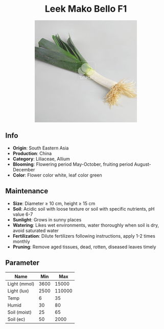 <h1 align='center'>Leek Mako Bello F1</h1>
<p align="center">
    <img 
        align='center'
        width='320'
        src="../images/leek mako bello f1.png" 
        alt='Leek Mako Bello F1' />
</p>

## Info

 - **Origin**: South Eastern Asia
 - **Production**: China
 - **Category**: Liliaceae, Allium
 - **Blooming**: Flowering period May-October, fruiting period August-December
 - **Color**: Flower color white, leaf color green

## Maintenance

 - **Size**: Diameter ≥ 10 cm, height ≥ 15 cm
 - **Soil**: Acidic soil with loose texture or soil with specific nutrients, pH value 6-7
 - **Sunlight**: Grows in sunny places
 - **Watering**: Likes wet environments, water thoroughly when soil is dry, avoid saturated water
 - **Fertilization**: Dilute fertilizers following instructions, apply 1-2 times monthly
 - **Pruning**: Remove aged tissues, dead, rotten, diseased leaves timely

## Parameter

| Name         | Min  | Max   |
|--------------|------|-------|
| Light (mmol) | 3600 | 15000  |
| Light (lux)  | 2500 | 110000 |
| Temp         | 6    | 35    |
| Humid        | 30   | 80    |
| Soil (moist) | 25   | 65    |
| Soil (ec)    | 50  | 2000  |